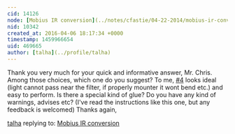 ```yaml
---
cid: 14126
node: [Mobius IR conversion](../notes/cfastie/04-22-2014/mobius-ir-conversion)
nid: 10342
created_at: 2016-04-06 18:17:34 +0000
timestamp: 1459966654
uid: 469665
author: [talha](../profile/talha)
---
```


Thank you very much for your quick and informative answer, Mr. Chris. Among those choices, which one do you suggest? To me, [#4](/n/4) looks ideal (light cannot pass near the filter, if properly mounter it wont bend etc.) and easy to perform. Is there a special kind of glue? Do you have any kind of warnings, advises etc? (I've read the instructions like this one, but any feedback is welcomed)  Thanks again,

[talha](../profile/talha) replying to: [Mobius IR conversion](../notes/cfastie/04-22-2014/mobius-ir-conversion)

